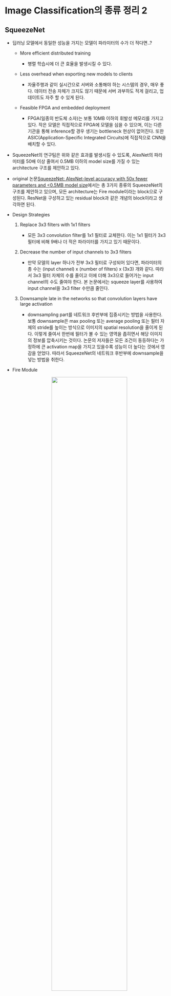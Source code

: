 # Image Classification의 종류 정리 2

## SqueezeNet
- 딥러닝 모델에서 동일한 성능을 가지는 모델이 파라미터의 수가 더 적다면..?
    + More efficient distributed training
        - 병렬 학습시에 더 큰 효율을 발생시킬 수 있다.
    
    + Less overhead when exporting new models to clients
        - 자율주행과 같이 실시간으로 서버와 소통해야 하는 시스템의 경우, 매우 좋다. 데이터 전송 자체가 크지도 않기 때문에 서버 과부하도 적게 걸리고, 업데이트도 자주 할 수 있게 된다.

    + Feasible FPGA and embedded deployment
        - FPGA(일종의 반도체 소자)는 보통 10MB 이하의 휘발성 메모리를 가지고 있다. 작은 모델은 직접적으로 FPGA에 모델을 심을 수 있으며, 이는 다른 기관을 통해 inference할 경우 생기는 bottleneck 현상이 없어진다. 또한 ASIC(Application-Specific Integrated Circuits)에 직접적으로 CNN을 배치할 수 있다.

- SqueezeNet의 연구팀은 위와 같은 효과를 발생시킬 수 있도록, AlexNet의 파라미터를 50배 이상 줄여서 0.5MB 이하의 model size를 가질 수 있는 architecture 구조를 제안하고 있다.

- original 논문[SqueezeNet: AlexNet-level accuracy with 50x fewer parameters and <0.5MB model size](https://openreview.net/pdf?id=S1xh5sYgx)에서는 총 3가지 종류의 SqueezeNet의 구조를 제안하고 있으며, 모든 architecture는 Fire module이라는 block으로 구성된다. ResNet을 구성하고 있는 residual block과 같은 개념의 block이라고 생각하면 된다.

- Design Strategies
    1) Replace 3x3 filters with 1x1 filters  
        + 모든 3x3 convolution filter를 1x1 필터로 교체한다. 이는 1x1 필터가 3x3 필터에 비해 9배나 더 적은 파라미터를 가지고 있기 때문이다.

    2) Decrease the number of input channels to 3x3 filters  
        + 만약 모델의 layer 하나가 전부 3x3 필터로 구성되어 있다면, 파라미터의 총 수는 (input channel) x (number of filters) x (3x3) 개와 같다. 따라서 3x3 필터 자체의 수를 줄이고 이에 더해 3x3으로 들어가는 input channel의 수도 줄여야 한다. 본 논문에서는 squeeze layer를 사용하여 input channel을 3x3 filter 수만큼 줄인다.
    
    3) Downsample late in the networks so that convolution layers have large activation  
        + downsampling part를 네트워크 후반부에 집중시키는 방법을 사용한다. 보통 downsample은 max pooling 또는 average pooling 또는 필터 자체의 stride를 높이는 방식으로 이미지의 spatial resolution을 줄이게 된다. 이렇게 줄여서 한번에 필터가 볼 수 있는 영역을 좁히면서 해당 이미지의 정보를 압축시키는 것이다. 논문의 저자들은 모든 조건이 동등하다는 가정하에 큰 activation map을 가지고 있을수록 성능이 더 높다는 것에서 영감을 얻었다. 따라서 SqueezeNet의 네트워크 후반부에 downsample을 넣는 방법을 취한다.

- Fire Module
    <center><img src="/reference_image/MH.Ji/Deep Learning Image Classification/128.png" width="70%"></center><br>

    + Fire module은 총 두 가지의 layer로 이루어져있다. 첫 번째 layer는 1x1 convolution filter로 이루어져있고, "Sqeeze Layer"라고 한다. 두 번째 layer는 1x1과 3x3 convolution filter로 이루어져있고, "Expand Layer"라고 한다. 첫 번째 layer인 1x1 convolution에서는 filter의 개수를 줄이고(squeeze), 두 번째 layer인 1x1 convolution과 3x3 convolution을 통해 filter의 개수를 늘려주는(expand) 연산을 수행한다. Activation function은 ReLU를 사용하며, 3개의 convolution layer의 filter의 개수는 hyper parameter이다.

    + 총 3개의 hyper parameter는 s1x1, e1x1, e3x3가 있다. 먼저, s1x1는 squeeze layer에서 1x1 filter의 총 개수이다. e1x1은 expand layer에서의 1x1 filter의 총 개수이며, e3x3는 expand layer에서의 3x3 filter의 총 개수이다. Fire module을 만들 때는 s1x1의 값을 e1x1 + e3x3보다 더 작게 설정해준다. 이는 design stratigies의 두 번째 전략처럼 3x3 필터로 들어가는 input channel의 수를 제한할 수 있게 한다. 즉, 다음 그림과 같이 input으로 128개의 채널이 들어오면, 1x1 convolution 연산을 통해 16개의 채널로 줄였다가, 다시 1x1 convolution 연산을 통해 64개, 3x3 convolution 연산을 통해 64개를 만들고, 이것을 통해 다시 128개의 채널 output을 만든다.

    <center><img src="/reference_image/MH.Ji/Deep Learning Image Classification/132.png" width="70%"></center><br>

    + 이러한 방식으로 weight size는 획기적으로 줄이면서, accuracy는 AlexNet과 동급 혹은 그 이상인 모델을 설계할 수 있었다.

- 구조
    + SqueezeNet의 이론의 흐름
    <center><img src="/reference_image/MH.Ji/Deep Learning Image Classification/131.png" width="70%"></center><br>

    + SqeezeNet의 전체적인 구조는 다음 그림과 같다. 모든 SqeezeNet은 전부 1개의 convolution filter를 거치고 나서 max pooling이 이어진다. 그 이후에 8개의 fire module로 이루어져 있고, 마지막에 convolution filter를 거치고 GAP(Global Average Pooling)으로 마무리가 된다. Pooling layer를 conv1, fire4, fire8, conv10 이후에 배치하며 design stratigies의 세 번째 전략을 취했다고 볼 수 있다. 

    <center><img src="/reference_image/MH.Ji/Deep Learning Image Classification/129.png" width="70%"></center><br>
    <center><img src="/reference_image/MH.Ji/Deep Learning Image Classification/130.png" width="70%"></center><br>

    + NIN, GoogLeNet 등에서 사용했던 것처럼 FC layer 대신 GAP를 이용하고, 실험에서는 추가적으로 pruning 기법과 compression 기법 등을 같이 적용하여 최종적으로 AlexNet 대비 ImageNet Accuracy는 비슷하거나 약간 더 높은 수치를 얻었다. 또한, Model size는 50배에서 510배까지 줄일 수 있음을 보였다. 또한, pruning, compression 등의 모델 경량화 기법들을 많이 사용하며, architecture 관점에서도 연산량을 줄이기 위한 시도를 보여주었다.

- 실험
    
    <center><img src="/reference_image/MH.Ji/Deep Learning Image Classification/133.png" width="70%"></center><br>
    
    + AlexNet과 비교를 통해 단순 SqueezeNet만을 사용해도 50배 가까이 모델 사이즈가 줄어들었으며, 기존 AlexNet의 top-1, top-5 accuracy에 근접하거나 뛰어넘는 모습을 보여주고 있다. 또한, uncompressed된 32bit의 데이터 타입을 사용한 SqueezeNet과 deep compression을 적용한 8bit, 6bit 짜리 데이터 타입을 사용한 결과, 510배까지 줄어들었으며 성능도 큰 차이가 나지 않았다. 즉, SqueezeNet 또한 모델 압축에 굉장히 유연하다는 뜻이다.

- 중요한 점
    + 모델의 정확도를 올리는 것에 초점을 두지 않고 CNN의 구조가 모델의 크기와 정확도에 어떤 영향을 끼치는지 알아보기 위해, microarchitecture exploration(모델 세부 구조 탐색)과 macroarchitecture exploration(모델 전체 구조 탐색)에 대해 알아보자.

    + CNN Microarchitecture Metaparameters
        - Fire module은 hyper parameter가 3개로 구성되며, SqueezeNet은 총 8개의 Fire module로 구성되어 있기에 총 24개의 hyper parameter를 가지고 있다. 본 논문에서는 24개의 파라미터를 전부 통제하는 파라미터를 metaparameter라고 지명하였다.

        - SqueezeNet의 전체적인 파라미터 수식은 다음과 같이 설정하고, 값을 바꾸면서 성능을 확인한다. 다음 그림에서 SR(Squeeze Ratio)는 squeeze layer에서 expand layer로 들어가는 input channel의 수를 줄여주는 역할을 한다.
        <center><img src="/reference_image/MH.Ji/Deep Learning Image Classification/134.png" width="70%"></center><br>
        <center><img src="/reference_image/MH.Ji/Deep Learning Image Classification/135.png" width="70%"></center><br>

    + CNN Macroarchitecture Design Space Exploration
        - 모델의 세부 부분들에 대한 최적화가 끝나고, 전체 구조 탐색에 대해 다음과 같이 총 3가지 모델에 대한 실험을 진행한다.
        <center><img src="/reference_image/MH.Ji/Deep Learning Image Classification/136.png" width="70%"></center><br>

            1) Vanilla SqueezeNet  
            2) SqueezeNet with simple bypass connections between some Fire modules  
            3) SqueezeNet with complex bypass connections between the remainig Fire modules  

        - bypass connection은 ResNet에서 쓰이는 skip connection과 같은 개념이다. 그림의 가운데를 보면, fire module을 1개 이상 건너뛰지 않고, bypass connection이 연결되어 있다. 이는 fire module의 input과 output 모두 같은 수의 채널을 가지고 있어야되기 때문이다. 이러한 한계점으로 논문의 저자들은 complex bypass connection이라는 개념을 추가한다. 단순히 1x1짜리 convolution을 거치면서 채널의 수를 맞춰주는 것이다. 이렇게하면 각 fire module의 output 채널의 수가 달라도 숫자를 맞춰서 element-wise addition(요소별 연산 덧셈, 두 벡터와 행렬에서 같은 위치에 있는 원소끼리 덧셈)을 해줄 수 있다.

    + Fire module의 구조에서 squeeze layer가 expand layer보다 필터 수가 더 적은데, 이는 중요한 정보가 bottleneck에서 사라질 수 있는 문제가 있다. 하지만 bypass connection을 추가하면 중요한 정보도 손실없이 쉽게 흘러갈 수 있다.

    + 3가지 종류의 SqueezeNet의 정확도의 성능은 Simple Bypass SqueezeNet > Complex Bypass SqueezeNet > SqueezeNet 순으로 정확도가 높았다. 
    <center><img src="/reference_image/MH.Ji/Deep Learning Image Classification/137.png" width="70%"></center><br>


- 참고자료

>

>

>

<br><br><br>

## MobileNet

## ResNext


## PolyNet


## PyramidNet


## Residual Attention Network


## DenseNet


## Dual Path Network(DPN)